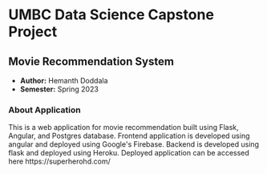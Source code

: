 # UMBC Data Science Capstone Project
<h2>Movie Recommendation System</h2>

- **Author:** Hemanth Doddala
- **Semester:** Spring 2023


<h3>About Application</h3>
<p>This is a web application for movie recommendation built using Flask, Angular, and Postgres database. Frontend application is developed using angular and deployed using Google's Firebase. Backend is developed using flask and deployed using Heroku. Deployed application can be accessed here https://superherohd.com/
</p>
